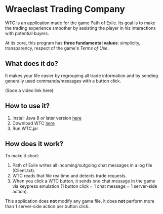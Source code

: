# Wraeclast Trading Company
WTC is an application made for the game Path of Exile. Its goal is to make the trading experience smoother by assisting the player in his interactions with potential buyers.

At its core, this program has **three fundamental values**: simplicity, transparency, respect of the game's *Terms of Use*.

## What does it do?
It makes your life easier by regrouping all trade information and by sending generally used commands/messages with a button click.

(Soon a video link here)

## How to use it?
1. Install Java 8 or later version [here](https://www.java.com/download/)
2. Download WTC [here](https://github.com/DreamzorRedux/Wraeclast-Trading-Company/releases)
3. Run WTC.jar

## How does it work?
To make it short:
1. Path of Exile writes all incoming/outgoing chat messages in a log file (Client.txt).
2. WTC reads that file realtime and detects trade requests.
3. When you click a WTC button, it sends one chat message in the game via keypress emulation (1 button click = 1 chat message = 1 server-side action).

This application does **not** modify any game file, it does **not** perform more than 1 server-side action per button click.
